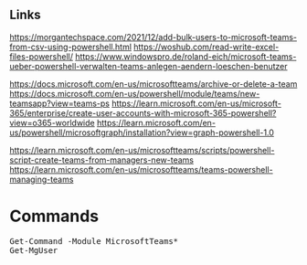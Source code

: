 ## Links

https://morgantechspace.com/2021/12/add-bulk-users-to-microsoft-teams-from-csv-using-powershell.html
https://woshub.com/read-write-excel-files-powershell/
https://www.windowspro.de/roland-eich/microsoft-teams-ueber-powershell-verwalten-teams-anlegen-aendern-loeschen-benutzer

https://docs.microsoft.com/en-us/microsoftteams/archive-or-delete-a-team
https://docs.microsoft.com/en-us/powershell/module/teams/new-teamsapp?view=teams-ps
https://learn.microsoft.com/en-us/microsoft-365/enterprise/create-user-accounts-with-microsoft-365-powershell?view=o365-worldwide
https://learn.microsoft.com/en-us/powershell/microsoftgraph/installation?view=graph-powershell-1.0



https://learn.microsoft.com/en-us/microsoftteams/scripts/powershell-script-create-teams-from-managers-new-teams
https://learn.microsoft.com/en-us/microsoftteams/teams-powershell-managing-teams


# Commands
<pre>
Get-Command -Module MicrosoftTeams*
Get-MgUser
</pre>